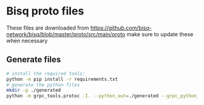 # Bisq proto files

These files are downloaded from <https://github.com/bisq-network/bisq/blob/master/proto/src/main/proto>
make sure to update these when necessary

## Generate files

```bash
# install the required tools:
python -m pip install -r requirements.txt
# generate the python files
mkdir -p ./generated
python -m grpc_tools.protoc -I. --python_out=./generated --grpc_python_out=./generated grpc.proto pb.proto
```
